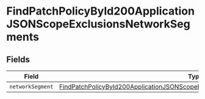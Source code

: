 # FindPatchPolicyById200ApplicationJSONScopeExclusionsNetworkSegments


## Fields

| Field                                                                                                                                                                                             | Type                                                                                                                                                                                              | Required                                                                                                                                                                                          | Description                                                                                                                                                                                       |
| ------------------------------------------------------------------------------------------------------------------------------------------------------------------------------------------------- | ------------------------------------------------------------------------------------------------------------------------------------------------------------------------------------------------- | ------------------------------------------------------------------------------------------------------------------------------------------------------------------------------------------------- | ------------------------------------------------------------------------------------------------------------------------------------------------------------------------------------------------- |
| `networkSegment`                                                                                                                                                                                  | [FindPatchPolicyById200ApplicationJSONScopeExclusionsNetworkSegmentsNetworkSegment](../../models/operations/findpatchpolicybyid200applicationjsonscopeexclusionsnetworksegmentsnetworksegment.md) | :heavy_minus_sign:                                                                                                                                                                                | N/A                                                                                                                                                                                               |